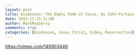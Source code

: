 ```yaml
---
layout: post
title: Evidences: The Empty Tomb of Jesus, by John Partain
date: 2015-11-15 11:00
author: MarkMayberry
comments: true
categories: [Evidences, Jesus Christ, Video, Resurrection]
---
```

https://vimeo.com/145903449
